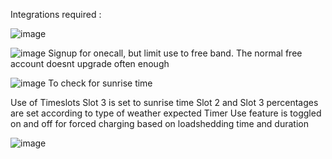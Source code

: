 Integrations required :

![image](https://user-images.githubusercontent.com/87119523/226266467-d5b2c2f3-7304-4601-9dd8-5bf182bdfa43.png)


![image](https://user-images.githubusercontent.com/87119523/226266855-4846665b-c249-4116-8fd7-0fc773b5c506.png)
Signup for onecall, but limit use to free band. The normal free account doesnt upgrade often enough


![image](https://user-images.githubusercontent.com/87119523/226267908-28ca6e13-54e8-418b-8a6c-cd5baa7a869e.png)
To check for sunrise time 

Use of Timeslots 
Slot 3 is set to sunrise time 
Slot 2 and Slot 3 percentages are set according to type of weather expected 
Timer Use feature is toggled on and off for forced charging based on loadshedding time and duration 

![image](https://user-images.githubusercontent.com/87119523/226268254-fe5b784f-c357-4b89-a59d-dc95bf31c40b.png)

